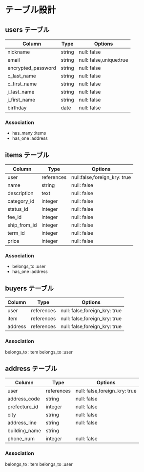 # テーブル設計

## users テーブル

| Column             | Type   | Options                 |
| ------------------ | ------ | ----------------------- |
| nickname           | string | null: false             |
| email              | string | null: false,unique:true |
| encrypted_password | string | null: false             |
| c_last_name        | string | null: false             |
| c_first_name       | string | null: false             |
| j_last_name        | string | null: false             |
| j_first_name       | string | null: false             |
| birthday           | date   | null: false             |

### Association

- has_many :items
- has_one :address

## items テーブル

| Column       | Type       | Options                      |
| ------------ | ---------- | ---------------------------- |
| user         | references | null:false,foreign_kry: true |
| name         | string     | null: false                  |
| description  | text       | null: false                  |
| category_id  | integer    | null: false                  |
| status_id    | integer    | null: false                  |
| fee_id       | integer    | null: false                  |
| ship_from_id | integer    | null: false                  |
| term_id      | integer    | null: false                  |
| price        | integer    | null: false                  |

### Association

- belongs_to :user
- has_one :address

## buyers テーブル

| Column  | Type       | Options                       |
| ------- | ---------- | ----------------------------- |
| user    | references | null: false,foreign_kry: true |
| item    | references | null: false,foreign_kry: true |
| address | references | null: false,foreign_kry: true |

### Association

belongs_to :item
belongs_to :user

## address テーブル

| Column        | Type       | Options                       |
| ------------- | ---------- | ----------------------------- |
| user          | references | null: false,foreign_kry: true |
| address_code  | string     | null: false                   |
| prefecture_id | integer    | null: false                   |
| city          | string     | null: false                   |
| address_line  | string     | null: false                   |
| building_name | string     |                               |
| phone_num     | integer    | null: false                   |

### Association

belongs_to :item
belongs_to :user
